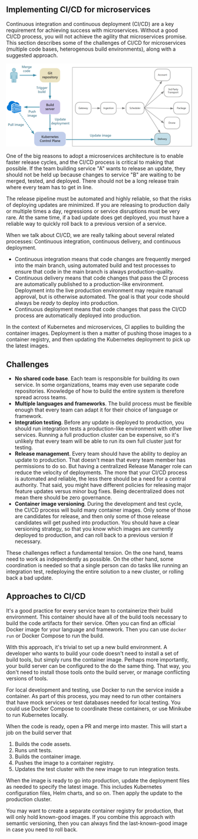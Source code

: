 ## Implementing CI/CD for microservices

Continuous integration and continuous deployment (CI/CD) are a key requirement for achieving success with microservices. Without a good CI/CD process, you will not achieve the agility that microservices promise. This section describes some of the challenges of CI/CD for microservices (multiple code bases, heterogenous build environments), along with a suggested approach.

![](./images/ci-cd.png)

One of the big reasons to adopt a microservices architecture is to enable faster release cycles, and the CI/CD process is critical to making that possible. If the team building service "A" wants to release an update, they should not be held up because changes to service "B" are waiting to be merged, tested, and deployed. There should not be a long release train where every team has to get in line.

The release pipeline must be automated and highly reliable, so that the risks of deploying updates are minimized. If you are releasing to production daily or multiple times a day, regressions or service disruptions must be very rare. At the same time, if a bad update does get deployed, you must have a reliable way to quickly roll back to a previous version of a service.

When we talk about CI/CD, we are really talking about several related processes: Continuous integration, continuous delivery, and continuous deployment.

- Continuous integration means that code changes are frequently merged into the main branch, using automated build and test processes to ensure that  code in the main branch is always production-quality.
- Continuous delivery means that code changes that pass the CI process are automatically published to a production-like environment. Deployment into the live production environment may require manual approval, but is otherwise automated. The goal is that your code should always be *ready* to deploy into production.
- Continuous deployment means that code changes that pass the CI/CD process are automatically deployed into production.

In the context of Kubernetes and microservices, CI applies to building the container images. Deployment is then a matter of pushing those images to a container registry, and then updating the Kubernetes deployment to pick up the latest images. 


## Challenges

- **No shared code base**. Each team is responsible for building its own service. In some organizations, teams may even use separate code repositories. Knowledge of how to build the entire system is therefore spread across teams.
- **Multiple languages and frameworks**. The build process must be flexible enough that every team can adapt it for their choice of language or framework.
- **Integration testing**. Before any update is deployed to production, you should run integration tests a production-like environment with other live services. Running a full production cluster can be expensive, so it's unlikely that every team will be able to run its own full cluster just for testing. 
- **Release management**. Every team should have the ability to deploy an update to production. That doesn't mean that every team member has permissions to do so. But having a centralized Release Manager role can reduce the velocity of deployments. The more that your CI/CD process is automated and reliable, the less there should be a need for a central authority. That said, you might have different policies for releasing major feature updates versus minor bug fixes. Being decentralized does not mean there should be zero governance.
- **Container image versioning**. During the development and test cycle, the CI/CD process will build many container images. Only some of those are candidates for release, and then only some of those release candidates will get pushed into production. You should have a clear versioning strategy, so that you know which images are currently deployed to production, and can roll back to a previous version if necessary. 
 
These challenges reflect a fundamental tension. On the one hand, teams need to work as independently as possible. On the other hand, some coordination is needed so that a single person can do tasks like running an integration test, redeploying the entire solution to a new cluster, or rolling back a bad update. 
 
## Approaches to CI/CD

It's a good practice for every service team to containerize their build environment. This container should have all of the build tools necessary to build the code artifacts for their service. Often you can find an official Docker image for your language and framework. Then you can use `docker run` or Docker Compose to run the build. 

With this approach, it's trivial to set up a new build environment. A developer who wants to build your code doesn't need to install a set of build tools, but simply runs the container image. Perhaps more importantly, your build server can be configured to the do the same thing. That way, you don't need to install those tools onto the build server, or manage conflicting versions of tools. 

For local development and testing, use Docker to run the service inside a container. As part of this process, you may need to run other containers that have mock services or test databases needed for local testing. You could use Docker Compose to coordinate these containers, or use Minikube to run Kubernetes locally. 

When the code is ready, open a PR and merge into master. This will start a job on the build server that 

1. Builds the code assets. 
2. Runs unit tests.
3. Builds the container image.
4. Pushes the image to a container registry.
5. Updates the test cluster with the new image to run integration tests.

When the image is ready to go into production, update the deployment files as needed to specify the latest image. This includes Kubernetes configuration files, Helm charts, and so on. Then apply the update to the production cluster.
 
You may want to create a separate container registry for production, that will only hold known-good images. If you combine this approach with semantic versioning, then you can always find the last-known-good image in case you need to roll back. 


 




